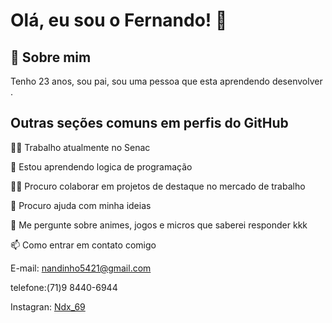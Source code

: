 
# Olá, eu sou o Fernando! 👋



## 🚀 Sobre mim
Tenho 23 anos, sou pai, sou uma pessoa que esta aprendendo desenvolver .


## Outras seções comuns em perfis do GitHub
👩‍💻 Trabalho atualmente no Senac

🧠 Estou aprendendo logica de programação   

👯‍♀️ Procuro colaborar em projetos de destaque no mercado de trabalho

🤔 Procuro ajuda com minha ideias 

💬 Me pergunte sobre animes, jogos e micros que saberei responder kkk

📫 Como entrar em contato comigo

E-mail: nandinho5421@gmail.com 

telefone:(71)9 8440-6944

Instagran: [Ndx_69](https://www.instagram.com/ndx_69/)


